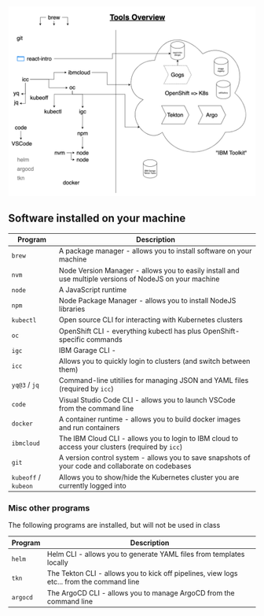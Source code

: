 ![](./img/tools-diagram.png)

## Software installed on your machine

| Program              | Description                                                                                             |
| -------------------- | ------------------------------------------------------------------------------------------------------- |
| `brew`               | A package manager - allows you to install software on your machine                                      |
| `nvm`                | Node Version Manager - allows you to easily install and use multiple versions of NodeJS on your machine |
| `node`               | A JavaScript runtime                                                                                    |
| `npm`                | Node Package Manager - allows you to install NodeJS libraries                                           |
| `kubectl`            | Open source CLI for interacting with Kubernetes clusters                                                |
| `oc`                 | OpenShift CLI - everything kubectl has plus OpenShift-specific commands                                 |
| `igc`                | IBM Garage CLI -                                                                                        |
| `icc`                | Allows you to quickly login to clusters (and switch between them)                                       |
| `yq@3` / `jq`          | Command-line utitilies for managing JSON and YAML files (required by `icc`)                             |
| `code`               | Visual Studio Code CLI - allows you to launch VSCode from the command line                              |
| `docker`             | A container runtime - allows you to build docker images and run containers                              |
| `ibmcloud`           | The IBM Cloud CLI - allows you to login to IBM cloud to access your clusters (required by `icc`)        |
| `git`                | A version control system - allows you to save snapshots of your code and collaborate on codebases       |
| `kubeoff` / `kubeon` | Allows you to show/hide the Kubernetes cluster you are currently logged into                            |

### Misc other programs

The following programs are installed, but will not be used in class

| Program  | Description                                                                               |
| -------- | ----------------------------------------------------------------------------------------- |
| `helm`   | Helm CLI - allows you to generate YAML files from templates locally                       |
| `tkn`    | The Tekton CLI - allows you to kick off pipelines, view logs etc... from the command line |
| `argocd` | The ArgoCD CLI - allows you to manage ArgoCD from the command line                        |
